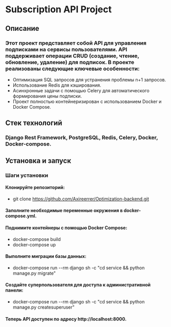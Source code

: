 # Subscription API Project

## Описание

### Этот проект представляет собой API для управления подписками на сервисы пользователями. API поддерживает операции CRUD (создание, чтение, обновление, удаление) для подписок. В проекте реализованы следующие ключевые особенности:

- Оптимизация SQL запросов для устранения проблемы n+1 запросов.
- Использование Redis для кэширования.
- Асинхронные задачи с помощью Celery для автоматического формирования цены подписки.
- Проект полностью контейнеризирован с использованием Docker и Docker Compose.

## Стек технологий

### Django Rest Framework, PostgreSQL, Redis, Celery, Docker, Docker-compose.

## Установка и запуск

### Шаги установки
#### Клонируйте репозиторий:

- git clone https://github.com/Axireerrer/Optimization-backend.git
  
#### Заполните необходимые переменные окружения в docker-compose.yml.
#### Поднимите контейнеры с помощью Docker Compose:

- docker-compose build
- docker-compose up
  
#### Выполните миграции базы данных:

- docker-compose run --rm django sh -c "cd service && python manage.py migrate"

#### Создайте суперпользователя для доступа к административной панели:

- docker-compose run --rm django sh -c "cd service && python manage.py createsuperuser"

#### Теперь API доступен по адресу http://localhost:8000.
